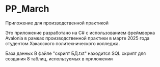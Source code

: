 # PP_March

Приложение для производственной практикой

Это приложение разработано на C# с использованием фреймворка Avalonia в рамках производственной практики в марте 2025 года студентом Хакасского политехнического колледжа.

База данных
В файле "скрипт БД.txt" находится SQL скрипт для создания 8 таблиц, используемых в приложении
